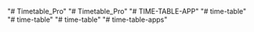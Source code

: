 "# Timetable_Pro" 
"# Timetable_Pro" 
"# TIME-TABLE-APP" 
"# time-table" 
"# time-table" 
"# time-table" 
"# time-table-apps" 
